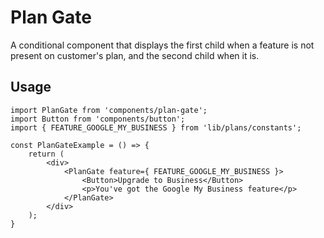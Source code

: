 Plan Gate
=========

A conditional component that displays the first child when a feature
is not present on customer's plan, and the second child when it is.

## Usage

```es6
import PlanGate from 'components/plan-gate';
import Button from 'components/button';
import { FEATURE_GOOGLE_MY_BUSINESS } from 'lib/plans/constants';

const PlanGateExample = () => {
	return (
		<div>
			<PlanGate feature={ FEATURE_GOOGLE_MY_BUSINESS }>
				<Button>Upgrade to Business</Button>
				<p>You've got the Google My Business feature</p>
			</PlanGate>
		</div>
	);
}
```
